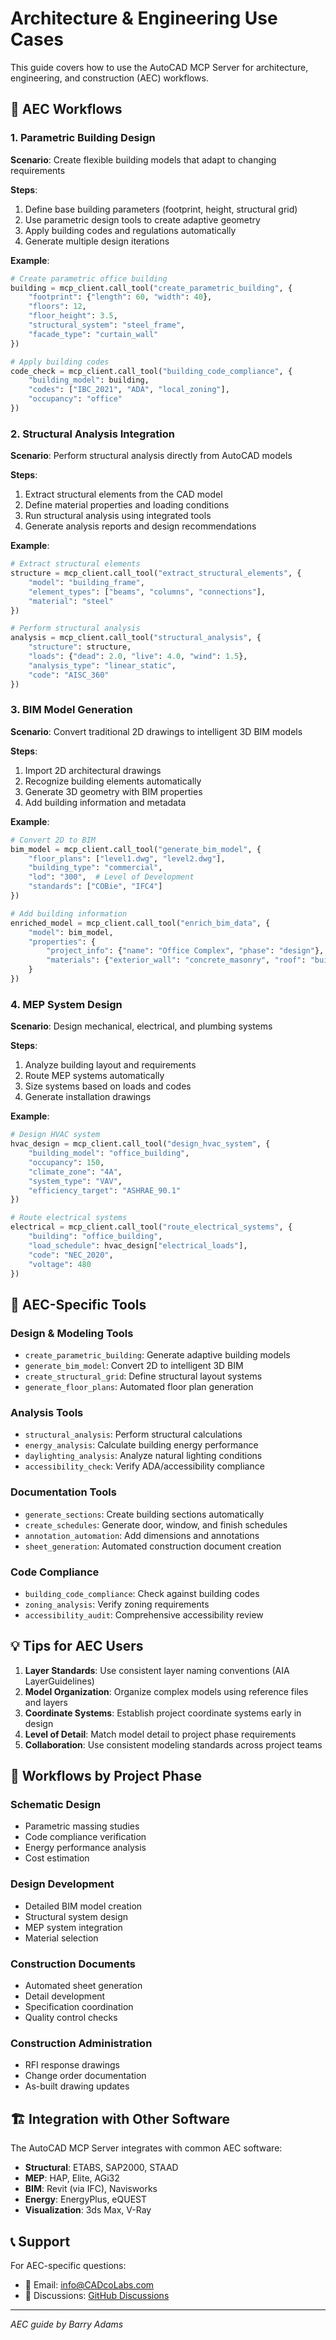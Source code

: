 # Architecture & Engineering Use Cases

This guide covers how to use the AutoCAD MCP Server for architecture, engineering, and construction (AEC) workflows.

## 🏢 AEC Workflows

### 1. Parametric Building Design

**Scenario**: Create flexible building models that adapt to changing requirements

**Steps**:
1. Define base building parameters (footprint, height, structural grid)
2. Use parametric design tools to create adaptive geometry
3. Apply building codes and regulations automatically
4. Generate multiple design iterations

**Example**:
```python
# Create parametric office building
building = mcp_client.call_tool("create_parametric_building", {
    "footprint": {"length": 60, "width": 40},
    "floors": 12,
    "floor_height": 3.5,
    "structural_system": "steel_frame",
    "facade_type": "curtain_wall"
})

# Apply building codes
code_check = mcp_client.call_tool("building_code_compliance", {
    "building_model": building,
    "codes": ["IBC_2021", "ADA", "local_zoning"],
    "occupancy": "office"
})
```

### 2. Structural Analysis Integration

**Scenario**: Perform structural analysis directly from AutoCAD models

**Steps**:
1. Extract structural elements from the CAD model
2. Define material properties and loading conditions
3. Run structural analysis using integrated tools
4. Generate analysis reports and design recommendations

**Example**:
```python
# Extract structural elements
structure = mcp_client.call_tool("extract_structural_elements", {
    "model": "building_frame",
    "element_types": ["beams", "columns", "connections"],
    "material": "steel"
})

# Perform structural analysis
analysis = mcp_client.call_tool("structural_analysis", {
    "structure": structure,
    "loads": {"dead": 2.0, "live": 4.0, "wind": 1.5},
    "analysis_type": "linear_static",
    "code": "AISC_360"
})
```

### 3. BIM Model Generation

**Scenario**: Convert traditional 2D drawings to intelligent 3D BIM models

**Steps**:
1. Import 2D architectural drawings
2. Recognize building elements automatically
3. Generate 3D geometry with BIM properties
4. Add building information and metadata

**Example**:
```python
# Convert 2D to BIM
bim_model = mcp_client.call_tool("generate_bim_model", {
    "floor_plans": ["level1.dwg", "level2.dwg"],
    "building_type": "commercial",
    "lod": "300",  # Level of Development
    "standards": ["COBie", "IFC4"]
})

# Add building information
enriched_model = mcp_client.call_tool("enrich_bim_data", {
    "model": bim_model,
    "properties": {
        "project_info": {"name": "Office Complex", "phase": "design"},
        "materials": {"exterior_wall": "concrete_masonry", "roof": "built-up"}
    }
})
```

### 4. MEP System Design

**Scenario**: Design mechanical, electrical, and plumbing systems

**Steps**:
1. Analyze building layout and requirements
2. Route MEP systems automatically
3. Size systems based on loads and codes
4. Generate installation drawings

**Example**:
```python
# Design HVAC system
hvac_design = mcp_client.call_tool("design_hvac_system", {
    "building_model": "office_building",
    "occupancy": 150,
    "climate_zone": "4A",
    "system_type": "VAV",
    "efficiency_target": "ASHRAE_90.1"
})

# Route electrical systems
electrical = mcp_client.call_tool("route_electrical_systems", {
    "building": "office_building",
    "load_schedule": hvac_design["electrical_loads"],
    "code": "NEC_2020",
    "voltage": 480
})
```

## 🎯 AEC-Specific Tools

### Design & Modeling Tools
- `create_parametric_building`: Generate adaptive building models
- `generate_bim_model`: Convert 2D to intelligent 3D BIM
- `create_structural_grid`: Define structural layout systems
- `generate_floor_plans`: Automated floor plan generation

### Analysis Tools
- `structural_analysis`: Perform structural calculations
- `energy_analysis`: Calculate building energy performance
- `daylighting_analysis`: Analyze natural lighting conditions
- `accessibility_check`: Verify ADA/accessibility compliance

### Documentation Tools
- `generate_sections`: Create building sections automatically
- `create_schedules`: Generate door, window, and finish schedules
- `annotation_automation`: Add dimensions and annotations
- `sheet_generation`: Automated construction document creation

### Code Compliance
- `building_code_compliance`: Check against building codes
- `zoning_analysis`: Verify zoning requirements
- `accessibility_audit`: Comprehensive accessibility review

## 💡 Tips for AEC Users

1. **Layer Standards**: Use consistent layer naming conventions (AIA LayerGuidelines)
2. **Model Organization**: Organize complex models using reference files and layers
3. **Coordinate Systems**: Establish project coordinate systems early in design
4. **Level of Detail**: Match model detail to project phase requirements
5. **Collaboration**: Use consistent modeling standards across project teams

## 🔧 Workflows by Project Phase

### Schematic Design
- Parametric massing studies
- Code compliance verification
- Energy performance analysis
- Cost estimation

### Design Development  
- Detailed BIM model creation
- Structural system design
- MEP system integration
- Material selection

### Construction Documents
- Automated sheet generation
- Detail development
- Specification coordination
- Quality control checks

### Construction Administration
- RFI response drawings
- Change order documentation
- As-built drawing updates

## 🏗️ Integration with Other Software

The AutoCAD MCP Server integrates with common AEC software:

- **Structural**: ETABS, SAP2000, STAAD
- **MEP**: HAP, Elite, AGi32
- **BIM**: Revit (via IFC), Navisworks
- **Energy**: EnergyPlus, eQUEST
- **Visualization**: 3ds Max, V-Ray

## 📞 Support

For AEC-specific questions:
- 📧 Email: [info@CADcoLabs.com](mailto:info@CADcoLabs.com)
- 💬 Discussions: [GitHub Discussions](https://github.com/BarryMcAdams/AutoCAD_MCP/discussions)

---

*AEC guide by Barry Adams*
